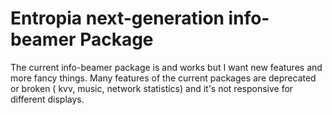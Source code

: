 # Entropia next-generation info-beamer Package

The current info-beamer package is and works but I want new features and more
fancy things. Many features of the current packages are deprecated or broken (
kvv, music, network statistics) and it's not responsive for different displays.
